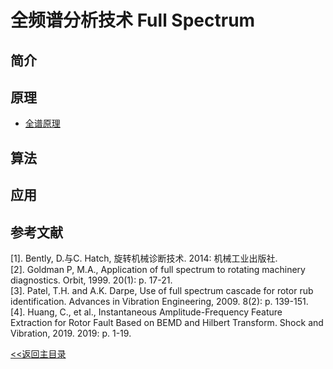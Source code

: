 # 全频谱分析技术 Full Spectrum

## 简介

## 原理
* [全谱原理](./fsdoc.pdf)
## 算法
 
## 应用

## 参考文献

[1].	Bently, D.与C. Hatch, 旋转机械诊断技术. 2014: 机械工业出版社.  
[2].	Goldman P, M.A., Application of full spectrum  to rotating machinery diagnostics. Orbit, 1999. 20(1): p. 17-21.  
[3].	Patel, T.H. and A.K. Darpe, Use of full spectrum cascade for rotor rub identification. Advances in Vibration Engineering, 2009. 8(2): p. 139-151.  
[4].	Huang, C., et al., Instantaneous Amplitude-Frequency Feature Extraction for Rotor Fault Based on BEMD and Hilbert Transform. Shock and Vibration, 2019. 2019: p. 1-19.  


[<<返回主目录](../README.md)

